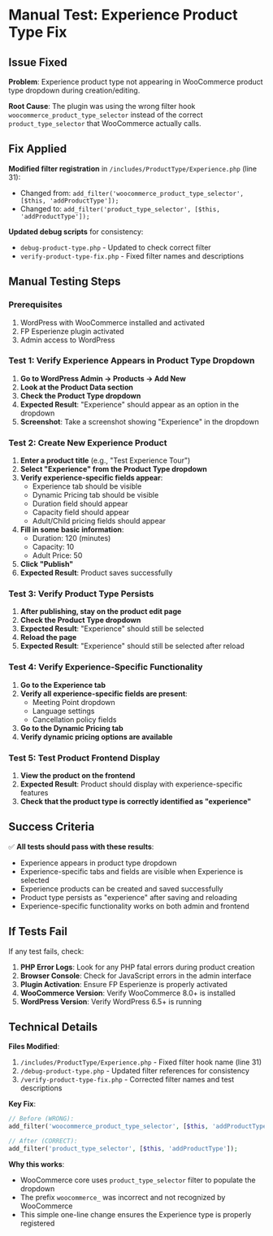 # Manual Test: Experience Product Type Fix

## Issue Fixed
**Problem**: Experience product type not appearing in WooCommerce product type dropdown during creation/editing.

**Root Cause**: The plugin was using the wrong filter hook `woocommerce_product_type_selector` instead of the correct `product_type_selector` that WooCommerce actually calls.

## Fix Applied
**Modified filter registration** in `/includes/ProductType/Experience.php` (line 31):
- Changed from: `add_filter('woocommerce_product_type_selector', [$this, 'addProductType']);`
- Changed to: `add_filter('product_type_selector', [$this, 'addProductType']);`

**Updated debug scripts** for consistency:
- `debug-product-type.php` - Updated to check correct filter
- `verify-product-type-fix.php` - Fixed filter names and descriptions

## Manual Testing Steps

### Prerequisites
1. WordPress with WooCommerce installed and activated
2. FP Esperienze plugin activated
3. Admin access to WordPress

### Test 1: Verify Experience Appears in Product Type Dropdown

1. **Go to WordPress Admin → Products → Add New**
2. **Look at the Product Data section**
3. **Check the Product Type dropdown**
4. **Expected Result**: "Experience" should appear as an option in the dropdown
5. **Screenshot**: Take a screenshot showing "Experience" in the dropdown

### Test 2: Create New Experience Product

1. **Enter a product title** (e.g., "Test Experience Tour")
2. **Select "Experience" from the Product Type dropdown**
3. **Verify experience-specific fields appear**:
   - Experience tab should be visible
   - Dynamic Pricing tab should be visible
   - Duration field should appear
   - Capacity field should appear
   - Adult/Child pricing fields should appear
4. **Fill in some basic information**:
   - Duration: 120 (minutes)
   - Capacity: 10
   - Adult Price: 50
5. **Click "Publish"**
6. **Expected Result**: Product saves successfully

### Test 3: Verify Product Type Persists

1. **After publishing, stay on the product edit page**
2. **Check the Product Type dropdown**
3. **Expected Result**: "Experience" should still be selected
4. **Reload the page**
5. **Expected Result**: "Experience" should still be selected after reload

### Test 4: Verify Experience-Specific Functionality

1. **Go to the Experience tab**
2. **Verify all experience-specific fields are present**:
   - Meeting Point dropdown
   - Language settings
   - Cancellation policy fields
3. **Go to the Dynamic Pricing tab**
4. **Verify dynamic pricing options are available**

### Test 5: Test Product Frontend Display

1. **View the product on the frontend**
2. **Expected Result**: Product should display with experience-specific features
3. **Check that the product type is correctly identified as "experience"**

## Success Criteria

✅ **All tests should pass with these results**:
- Experience appears in product type dropdown
- Experience-specific tabs and fields are visible when Experience is selected
- Experience products can be created and saved successfully
- Product type persists as "experience" after saving and reloading
- Experience-specific functionality works on both admin and frontend

## If Tests Fail

If any test fails, check:

1. **PHP Error Logs**: Look for any PHP fatal errors during product creation
2. **Browser Console**: Check for JavaScript errors in the admin interface
3. **Plugin Activation**: Ensure FP Esperienze is properly activated
4. **WooCommerce Version**: Verify WooCommerce 8.0+ is installed
5. **WordPress Version**: Verify WordPress 6.5+ is running

## Technical Details

**Files Modified**:
1. `/includes/ProductType/Experience.php` - Fixed filter hook name (line 31)
2. `/debug-product-type.php` - Updated filter references for consistency
3. `/verify-product-type-fix.php` - Corrected filter names and test descriptions

**Key Fix**:
```php
// Before (WRONG):
add_filter('woocommerce_product_type_selector', [$this, 'addProductType']);

// After (CORRECT):
add_filter('product_type_selector', [$this, 'addProductType']);
```

**Why this works**:
- WooCommerce core uses `product_type_selector` filter to populate the dropdown
- The prefix `woocommerce_` was incorrect and not recognized by WooCommerce
- This simple one-line change ensures the Experience type is properly registered